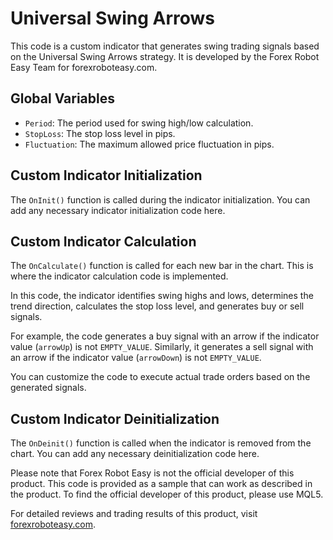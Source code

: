 # Universal Swing Arrows

This code is a custom indicator that generates swing trading signals based on the Universal Swing Arrows strategy. It is developed by the Forex Robot Easy Team for forexroboteasy.com.

## Global Variables

- `Period`: The period used for swing high/low calculation.
- `StopLoss`: The stop loss level in pips.
- `Fluctuation`: The maximum allowed price fluctuation in pips.

## Custom Indicator Initialization

The `OnInit()` function is called during the indicator initialization. You can add any necessary indicator initialization code here.

## Custom Indicator Calculation

The `OnCalculate()` function is called for each new bar in the chart. This is where the indicator calculation code is implemented.

In this code, the indicator identifies swing highs and lows, determines the trend direction, calculates the stop loss level, and generates buy or sell signals.

For example, the code generates a buy signal with an arrow if the indicator value (`arrowUp`) is not `EMPTY_VALUE`. Similarly, it generates a sell signal with an arrow if the indicator value (`arrowDown`) is not `EMPTY_VALUE`.

You can customize the code to execute actual trade orders based on the generated signals.

## Custom Indicator Deinitialization

The `OnDeinit()` function is called when the indicator is removed from the chart. You can add any necessary deinitialization code here.

Please note that Forex Robot Easy is not the official developer of this product. This code is provided as a sample that can work as described in the product. To find the official developer of this product, please use MQL5.

For detailed reviews and trading results of this product, visit [forexroboteasy.com](https://forexroboteasy.com/forex-robot-review/universal-swing-arrows-review-reliable-forex-swing-trading-signals/).
